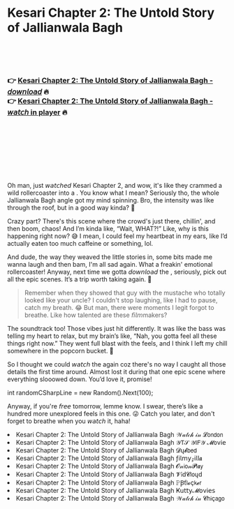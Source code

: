 <h1>Kesari Chapter 2: The Untold Story of Jallianwala Bagh</h1>

<br><br><br>

<h3>👉 <a href="https://Gregs-divicuper1972.github.io/puuniyggel/">Kesari Chapter 2: The Untold Story of Jallianwala Bagh - 𝘥𝘰𝘸𝘯𝘭𝘰𝘢𝘥</a> 🔥<br>
👉 <a href="https://Gregs-divicuper1972.github.io/puuniyggel/">Kesari Chapter 2: The Untold Story of Jallianwala Bagh - 𝘸𝘢𝘵𝘤𝘩 in player</a> 🔥
</h3>



<br><br><br><br><br><br><br>


Oh man, just 𝘸𝘢𝘵𝘤𝘩𝘦𝘥 Kesari Chapter 2, and wow, it's like they crammed a wild rollercoaster into a  . You know what I mean? Seriously tho, the whole Jallianwala Bagh angle got my mind spinning. Bro, the intensity was like through the roof, but in a good way kinda? 🤯

Crazy part? There's this scene where the crowd's just there, chillin', and then boom, chaos! And I’m kinda like, “Wait, WHAT?!” Like, why is this happening right now? 😅 I mean, I could feel my heartbeat in my ears, like I’d actually eaten too much caffeine or something, lol.

And dude, the way they weaved the little stories in, some bits made me wanna laugh and then bam, I'm all sad again. What a freakin' emotional rollercoaster! Anyway, next time we gotta 𝘥𝘰𝘸𝘯𝘭𝘰𝘢𝘥 the  , seriously, pick out all the epic scenes. It’s a trip worth taking again. 🎢

> Remember when they showed that guy with the mustache who totally looked like your uncle? I couldn't stop laughing, like I had to pause, catch my breath. 😂 But man, there were moments I legit forgot to breathe. Like how talented are these 𝘧𝘪𝘭𝘮makers?

The soundtrack too! Those vibes just hit differently.  It was like the bass was telling my heart to relax, but my brain’s like, “Nah, you gotta feel all these things right now.” They went full blast with the feels, and I think I left my chill somewhere in the popcorn bucket. 🍿

So I thought we could 𝘸𝘢𝘵𝘤𝘩 the   again coz there's no way I caught all those details the first time around. Almost lost it during that one epic scene where everything slooowed down. You’d love it, promise!

int randomCSharpLine = new Random().Next(100);

Anyway, if you're 𝘧𝘳𝘦𝘦 tomorrow, lemme know. I swear, there’s like a hundred more unexplored feels in this one. 😜 Catch you later, and don't forget to breathe when you 𝘸𝘢𝘵𝘤𝘩 it, haha!

<li>Kesari Chapter 2: The Untold Story of Jallianwala Bagh 𝒲𝒶𝓉𝒸𝒽 𝒾𝓃 𝓛𝗈𝗇𝖽𝗈𝗇</li>
<li>Kesari Chapter 2: The Untold Story of Jallianwala Bagh 𝒴𝖳𝒮 𝒴𝖨𝖥𝒴 𝓜𝗈ν𝗂𝖾</li>
<li>Kesari Chapter 2: The Untold Story of Jallianwala Bagh 𝓓ų𝓫𝖻𝖾𝖽</li>
<li>Kesari Chapter 2: The Untold Story of Jallianwala Bagh ƒ𝗂𝗅𝗆𝗒𝓏𝗂𝗅𝗅𝖆</li>
<li>Kesari Chapter 2: The Untold Story of Jallianwala Bagh 𝓞𝓃𝗂𝗈𝓃𝓟𝗅𝖆𝗒</li>
<li>Kesari Chapter 2: The Untold Story of Jallianwala Bagh 𝓥𝗂ԁ𝓒𝗅𝗈ųԁ</li>
<li>Kesari Chapter 2: The Untold Story of Jallianwala Bagh 𝙿Ꞵť𝗅𝓸ç𝗄𝓮𝗋</li>
<li>Kesari Chapter 2: The Untold Story of Jallianwala Bagh Ҝ𝗎𝗍𝗍𝗒𝓜𝗈ν𝗂𝖾𝗌</li>
<li>Kesari Chapter 2: The Untold Story of Jallianwala Bagh 𝒲𝒶𝓉𝒸𝒽 𝒾𝓃 𝓒𝗁𝗂ç𝖺𝗀𝗈</li>
